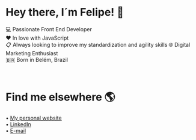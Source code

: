 # Hey there, I´m Felipe! 👋

💻 Passionate Front End Developer<br />
❤️ In love with JavaScript<br />
📋 Always looking to improve my standardization and agility skills
🌐 Digital Marketing Enthusiast<br />
🇧🇷 Born in Belém, Brazil

<br />


# Find me elsewhere 🌎
• <a href="https://felipecatete.com/">My personal website</a><br />
• <a href="https://www.linkedin.com/in/felipe-catete/">LinkedIn</a><br />
• <a href="mailto:catetedev@gmail.com">E-mail</a>
